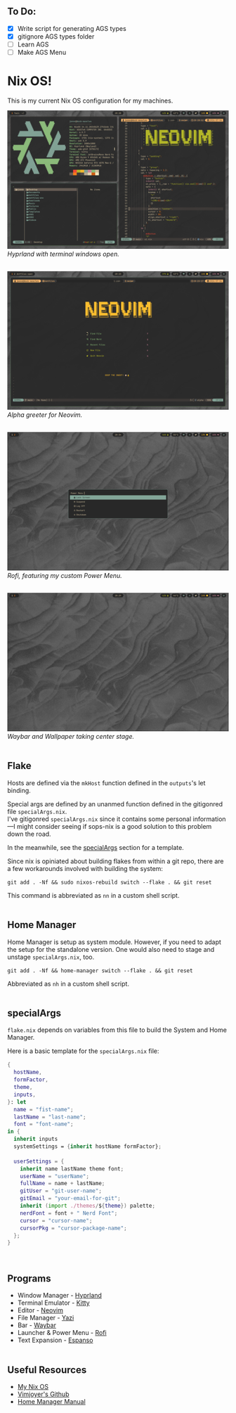 ## To Do:

- [x] Write script for generating AGS types
- [x] gitignore AGS types folder
- [ ] Learn AGS
- [ ] Make AGS Menu

# Nix OS!

This is my current Nix OS configuration for my machines.

![Hyprland](/themes/gruvbox-dark-medium/screenshots/2024-07-04-202851_hyprshot.png)
_Hyprland with terminal windows open._<br><br>

![Neovim](/themes/gruvbox-dark-medium/screenshots/2024-07-04-202316_hyprshot.png)
_Alpha greeter for Neovim._<br><br>

![Rofi](/themes/gruvbox-dark-medium/screenshots/2024-07-04-203352_hyprshot.png)
_Rofi, featuring my custom Power Menu._<br><br>

![Wallpaper](/themes/gruvbox-dark-medium/screenshots/2024-07-04-202945_hyprshot.png)
_Waybar and Wallpaper taking center stage._<br><br>

## Flake

Hosts are defined via the `mkHost` function defined in the `outputs`'s let binding.

Special args are defined by an unanmed function defined in the gitigonred file `specialArgs.nix`.<br>
I've gitigonred `specialArgs.nix` since it contains some personal information&mdash;I might consider seeing if sops-nix is a good solution to this problem down the road.

In the meanwhile, see the [specialArgs](#specialArgs) section for a template.

Since nix is opiniated about building flakes from within a git repo, there are a few workarounds involved with building the system:

```
git add . -Nf && sudo nixos-rebuild switch --flake . && git reset
```

This command is abbreviated as `nn` in a custom shell script.<br><br>

## Home Manager

Home Manager is setup as system module. However, if you need to adapt the setup for the standalone version. One would also need to stage and unstage `specialArgs.nix`, too.

```
git add . -Nf && home-manager switch --flake . && git reset
```

Abbreviated as `nh` in a custom shell script.<br><br>

## specialArgs

`flake.nix` depends on variables from this file to build the System and Home Manager.

Here is a basic template for the `specialArgs.nix` file:

```nix
{
  hostName,
  formFactor,
  theme,
  inputs,
}: let
  name = "fist-name";
  lastName = "last-name";
  font = "font-name";
in {
  inherit inputs
  systemSettings = {inherit hostName formFactor};

  userSettings = {
    inherit name lastName theme font;
    userName = "userName";
    fullName = name + lastName;
    gitUser = "git-user-name";
    gitEmail = "your-email-for-git";
    inherit (import ./themes/${theme}) palette;
    nerdFont = font + " Nerd Font";
    cursor = "cursor-name";
    cursorPkg = "cursor-package-name";
  };
}
```

<br>

## Programs

- Window Manager - [Hyprland](https://hyprland.org/)
- Terminal Emulator - [Kitty](https://sw.kovidgoyal.net/kitty/)
- Editor - [Neovim](https://neovim.io/)
- File Manager - [Yazi](https://yazi-rs.github.io/)
- Bar - [Waybar](https://github.com/Alexays/Waybar)
- Launcher & Power Menu - [Rofi](https://davatorium.github.io/rofi/)
- Text Expansion - [Espanso](https://espanso.org/)<br><br>

## Useful Resources

- [My Nix OS](https://mynixos.com/)
- [Vimjoyer's Github](https://github.com/vimjoyer)
- [Home Manager Manual](https://nix-community.github.io/home-manager/)
